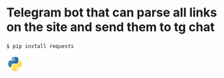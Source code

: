 <h1 align="left">Telegram bot that can parse all links on the site and send them to tg chat</h1>

<pre class="notranslate"><code>$ pip install requests
</code></pre>
<p align="left"> <a href="https://www.python.org" target="_blank" rel="noreferrer"> <img src="https://raw.githubusercontent.com/devicons/devicon/master/icons/python/python-original.svg" alt="python" width="40" height="40"/> </a> </p>
